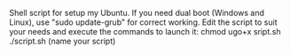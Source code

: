 Shell script for setup my Ubuntu.
If you need dual boot (Windows and Linux), use
"sudo update-grub" for correct working.
Edit the script to suit your needs and execute the commands to launch it:
chmod ugo+x sript.sh
./script.sh (name your script)

